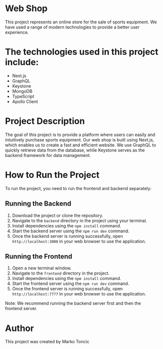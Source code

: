 # Web Shop

This project represents an online store for the sale of sports equipment. We have used a range of modern technologies to provide a better user experience.

# The technologies used in this project include:

- Next.js
- GraphQL
- Keystone
- MongoDB
- TypeScript
- Apollo Client

# Project Description

The goal of this project is to provide a platform where users can easily and intuitively purchase sports equipment. Our web shop is built using Next.js, which enables us to create a fast and efficient website. We use GraphQL to quickly retrieve data from the database, while Keystone serves as the backend framework for data management.

# How to Run the Project

To run the project, you need to run the frontend and backend separately:

## Running the Backend

1. Download the project or clone the repository.
2. Navigate to the `backend` directory in the project using your terminal.
3. Install dependencies using the `npm install` command.
4. Start the backend server using the `npm run dev` command.
5. Once the backend server is running successfully, open `http://localhost:3000` in your web browser to use the application.

## Running the Frontend

1. Open a new terminal window.
2. Navigate to the `frontend` directory in the project.
3. Install dependencies using the `npm install` command.
4. Start the frontend server using the `npm run dev` command.
5. Once the frontend server is running successfully, open `http://localhost:7777` in your web browser to use the application.

Note: We recommend running the backend server first and then the frontend server.

# Author
This project was created by Marko Toncic
